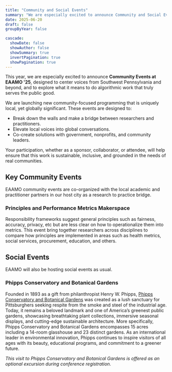 ```yaml
---
title: "Community and Social Events"
summary: "We are especially excited to announce Community and Social Events at EAAMO '25, designed to center voices from Southwest Pennsylvania and beyond, and to explore what it means to do algorithmic work that truly serves the public good."
date: 2025-06-20
draft: false
groupByYear: false

cascade:
  showDate: false
  showAuthor: false
  showSummary: true
  invertPagination: true
  showPagination: true
---
```


This year, we are especially excited to announce **Community Events at EAAMO '25**, designed to center voices from Southwest Pennsylvania and beyond, and to explore what it means to do algorithmic work that truly serves the public good.

We are launching new community-focused programming that is uniquely local, yet globally significant. These events are designed to:
- Break down the walls and make a bridge between researchers and practitioners.
- Elevate local voices into global conversations.
- Co-create solutions with government, nonprofits, and community leaders.

Your participation, whether as a sponsor, collaborator, or attendee, will help ensure that this work is sustainable, inclusive, and grounded in the needs of real communities.

## Key Community Events
EAAMO community events are co-organized with the local academic and practitioner partners in our host city as a research to practice bridge.

<!-- ### Community Shark Tank
Researchers will pitch their projects to a panel of local community leaders, who will evaluate them based on relevance, feasibility, and community impact. -->

### Principles and Performance Metrics Makerspace
Responsibility frameworks suggest general principles such as fairness, accuracy, privacy, etc but are less clear on how to operationalize them into metrics. This event bring together researchers across disciplines to compare how principles are implemented in areas such as health metrics, social services, procurement, education, and others.

## Social Events
EAAMO will also be hosting social events as usual.

### Phipps Conservatory and Botanical Gardens
Founded in 1893 as a gift from philanthropist Henry W. Phipps, [Phipps Conservatory and Botanical Gardens](https://www.phipps.conservatory.org/) was created as a lush sanctuary for Pittsburghers seeking respite from the smoke and steel of the industrial age. Today, it remains a beloved landmark and one of America’s greenest public gardens, showcasing breathtaking plant collections, immersive seasonal displays, and cutting-edge sustainable architecture. More specifically, Phipps Conservatory and Botanical Gardens encompasses 15 acres including a 14-room glasshouse and 23 distinct gardens. As an international leader in environmental innovation, Phipps continues to inspire visitors of all ages with its beauty, educational programs, and commitment to a greener future. 

*This visit to Phipps Conservatory and Botanical Gardens is offered as an optional excursion during conference registration.*